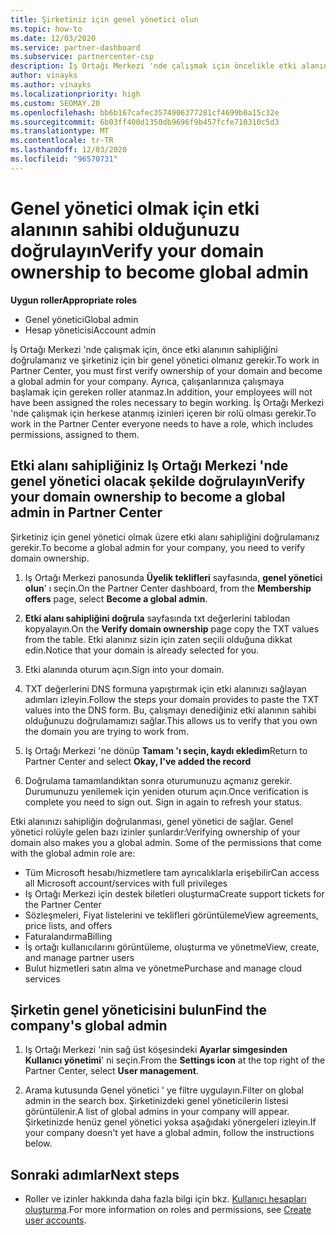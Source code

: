 ```yaml
---
title: Şirketiniz için genel yönetici olun
ms.topic: how-to
ms.date: 12/03/2020
ms.service: partner-dashboard
ms.subservice: partnercenter-csp
description: İş Ortağı Merkezi 'nde çalışmak için öncelikle etki alanınızı sahipliğini doğrulamanız gerekir. Bunu nasıl yapacağınızı ve Kullanıcı ekleyebilen bir genel yönetici olmaya nasıl yapılacağını öğrenin.
author: vinayks
ms.author: vinayks
ms.localizationpriority: high
ms.custom: SEOMAY.20
ms.openlocfilehash: bb6b167cafec3574906377281cf4699b0a15c32e
ms.sourcegitcommit: 6b03ff400d1350db9696f9b457fcfe710310c5d3
ms.translationtype: MT
ms.contentlocale: tr-TR
ms.lasthandoff: 12/03/2020
ms.locfileid: "96570731"
---
```

# <a name="verify-your-domain-ownership-to-become-global-admin"></a><span data-ttu-id="9fef1-104">Genel yönetici olmak için etki alanının sahibi olduğunuzu doğrulayın</span><span class="sxs-lookup"><span data-stu-id="9fef1-104">Verify your domain ownership to become global admin</span></span> 


<span data-ttu-id="9fef1-105">**Uygun roller**</span><span class="sxs-lookup"><span data-stu-id="9fef1-105">**Appropriate roles**</span></span>

- <span data-ttu-id="9fef1-106">Genel yönetici</span><span class="sxs-lookup"><span data-stu-id="9fef1-106">Global admin</span></span>
- <span data-ttu-id="9fef1-107">Hesap yöneticisi</span><span class="sxs-lookup"><span data-stu-id="9fef1-107">Account admin</span></span>

<span data-ttu-id="9fef1-108">İş Ortağı Merkezi 'nde çalışmak için, önce etki alanının sahipliğini doğrulamanız ve şirketiniz için bir genel yönetici olmanız gerekir.</span><span class="sxs-lookup"><span data-stu-id="9fef1-108">To work in Partner Center, you must first verify ownership of your domain and become a global admin for your company.</span></span> <span data-ttu-id="9fef1-109">Ayrıca, çalışanlarınıza çalışmaya başlamak için gereken roller atanmaz.</span><span class="sxs-lookup"><span data-stu-id="9fef1-109">In addition, your employees will not have been assigned the roles necessary to begin working.</span></span>  <span data-ttu-id="9fef1-110">İş Ortağı Merkezi 'nde çalışmak için herkese atanmış izinleri içeren bir rolü olması gerekir.</span><span class="sxs-lookup"><span data-stu-id="9fef1-110">To work in the Partner Center everyone needs to have a role, which includes permissions, assigned to them.</span></span>  

## <a name="verify-your-domain-ownership-to-become-a-global-admin-in-partner-center"></a><span data-ttu-id="9fef1-111">Etki alanı sahipliğiniz Iş Ortağı Merkezi 'nde genel yönetici olacak şekilde doğrulayın</span><span class="sxs-lookup"><span data-stu-id="9fef1-111">Verify your domain ownership to become a global admin in Partner Center</span></span>

<span data-ttu-id="9fef1-112">Şirketiniz için genel yönetici olmak üzere etki alanı sahipliğini doğrulamanız gerekir.</span><span class="sxs-lookup"><span data-stu-id="9fef1-112">To become a global admin for your company, you need to verify domain ownership.</span></span>

1. <span data-ttu-id="9fef1-113">Iş Ortağı Merkezi panosunda **Üyelik teklifleri** sayfasında, **genel yönetici olun**' ı seçin.</span><span class="sxs-lookup"><span data-stu-id="9fef1-113">On the Partner Center dashboard, from the **Membership offers** page, select **Become a global admin**.</span></span> 

2. <span data-ttu-id="9fef1-114">**Etki alanı sahipliğini doğrula** sayfasında txt değerlerini tablodan kopyalayın.</span><span class="sxs-lookup"><span data-stu-id="9fef1-114">On the **Verify domain ownership** page copy the TXT values from the table.</span></span> <span data-ttu-id="9fef1-115">Etki alanınız sizin için zaten seçili olduğuna dikkat edin.</span><span class="sxs-lookup"><span data-stu-id="9fef1-115">Notice that your domain is already selected for you.</span></span>

3. <span data-ttu-id="9fef1-116">Etki alanında oturum açın.</span><span class="sxs-lookup"><span data-stu-id="9fef1-116">Sign into your domain.</span></span> 

4. <span data-ttu-id="9fef1-117">TXT değerlerini DNS formuna yapıştırmak için etki alanınızı sağlayan adımları izleyin.</span><span class="sxs-lookup"><span data-stu-id="9fef1-117">Follow the steps your domain provides to paste the TXT values into the DNS form.</span></span>  <span data-ttu-id="9fef1-118">Bu, çalışmayı denediğiniz etki alanının sahibi olduğunuzu doğrulamamızı sağlar.</span><span class="sxs-lookup"><span data-stu-id="9fef1-118">This allows us to verify that you own the domain you are trying to work from.</span></span>

5. <span data-ttu-id="9fef1-119">Iş Ortağı Merkezi 'ne dönüp **Tamam 'ı seçin, kaydı ekledim**</span><span class="sxs-lookup"><span data-stu-id="9fef1-119">Return to Partner Center and select **Okay, I've added the record**</span></span>

6. <span data-ttu-id="9fef1-120">Doğrulama tamamlandıktan sonra oturumunuzu açmanız gerekir. Durumunuzu yenilemek için yeniden oturum açın.</span><span class="sxs-lookup"><span data-stu-id="9fef1-120">Once verification is complete you need to sign out. Sign in again to refresh your status.</span></span> 

<span data-ttu-id="9fef1-121">Etki alanınızı sahipliğin doğrulanması, genel yönetici de sağlar. Genel yönetici rolüyle gelen bazı izinler şunlardır:</span><span class="sxs-lookup"><span data-stu-id="9fef1-121">Verifying ownership of your domain also makes you a global admin. Some of the permissions that come with the global admin role are:</span></span>

- <span data-ttu-id="9fef1-122">Tüm Microsoft hesabı/hizmetlere tam ayrıcalıklarla erişebilir</span><span class="sxs-lookup"><span data-stu-id="9fef1-122">Can access all Microsoft account/services with full privileges</span></span> 
- <span data-ttu-id="9fef1-123">Iş Ortağı Merkezi için destek biletleri oluşturma</span><span class="sxs-lookup"><span data-stu-id="9fef1-123">Create support tickets for the Partner Center</span></span>
- <span data-ttu-id="9fef1-124">Sözleşmeleri, Fiyat listelerini ve teklifleri görüntüleme</span><span class="sxs-lookup"><span data-stu-id="9fef1-124">View agreements, price lists, and offers</span></span>
- <span data-ttu-id="9fef1-125">Faturalandırma</span><span class="sxs-lookup"><span data-stu-id="9fef1-125">Billing</span></span>
- <span data-ttu-id="9fef1-126">İş ortağı kullanıcılarını görüntüleme, oluşturma ve yönetme</span><span class="sxs-lookup"><span data-stu-id="9fef1-126">View, create, and manage partner users</span></span>
- <span data-ttu-id="9fef1-127">Bulut hizmetleri satın alma ve yönetme</span><span class="sxs-lookup"><span data-stu-id="9fef1-127">Purchase and manage cloud services</span></span>

## <a name="find-the-companys-global-admin"></a><span data-ttu-id="9fef1-128">Şirketin genel yöneticisini bulun</span><span class="sxs-lookup"><span data-stu-id="9fef1-128">Find the company's global admin</span></span>

1. <span data-ttu-id="9fef1-129">Iş Ortağı Merkezi 'nin sağ üst köşesindeki **Ayarlar simgesinden** **Kullanıcı yönetimi**' ni seçin.</span><span class="sxs-lookup"><span data-stu-id="9fef1-129">From the **Settings icon** at the top right of the Partner Center, select **User management**.</span></span>

1. <span data-ttu-id="9fef1-130">Arama kutusunda Genel yönetici ' ye filtre uygulayın.</span><span class="sxs-lookup"><span data-stu-id="9fef1-130">Filter on global admin in the search box.</span></span> <span data-ttu-id="9fef1-131">Şirketinizdeki genel yöneticilerin listesi görüntülenir.</span><span class="sxs-lookup"><span data-stu-id="9fef1-131">A list of global admins in your company will appear.</span></span> <span data-ttu-id="9fef1-132">Şirketinizde henüz genel yönetici yoksa aşağıdaki yönergeleri izleyin.</span><span class="sxs-lookup"><span data-stu-id="9fef1-132">If your company doesn't yet have a global admin, follow the instructions below.</span></span>

## <a name="next-steps"></a><span data-ttu-id="9fef1-133">Sonraki adımlar</span><span class="sxs-lookup"><span data-stu-id="9fef1-133">Next steps</span></span>

- <span data-ttu-id="9fef1-134">Roller ve izinler hakkında daha fazla bilgi için bkz. [Kullanıcı hesapları oluşturma](create-user-accounts-and-set-permissions.md).</span><span class="sxs-lookup"><span data-stu-id="9fef1-134">For more information on roles and permissions, see [Create user accounts](create-user-accounts-and-set-permissions.md).</span></span> 